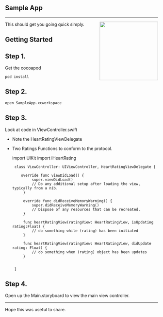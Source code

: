 
## Sample App ##
----------
<img src="https://raw.githubusercontent.com/garethpaul/iHeartRating/master/screenshots/heart_app_example.gif" width="192" align="right">


This should get you going quick simply.

**Getting Started**
-------------------

Step 1.
-------
 Get the cocoapod

    pod install


Step 2.
-------

`open SampleApp.xcworkspace`

Step 3.
-------

Look at code in ViewController.swift

 - Note the HeartRatingViewDelegate
 - Two Ratings Functions to conform to the protocol.



      import UIKit
        import iHeartRating

        class ViewController: UIViewController, HeartRatingViewDelegate {

           override func viewDidLoad() {
                super.viewDidLoad()
                // Do any additional setup after loading the view, typically from a nib.
            }

            override func didReceiveMemoryWarning() {
                super.didReceiveMemoryWarning()
                // Dispose of any resources that can be recreated.
            }

            func heartRatingView(ratingView: HeartRatingView, isUpdating rating:Float) {
                // do something while (rating) has been initiated
            }

            func heartRatingView(ratingView: HeartRatingView, didUpdate rating: Float) {
                // do something when (rating) object has been updates
            }


        }

Step 4.
-------

Open up the Main.storyboard to view the main view controller.


----------


Hope this was useful to share.
